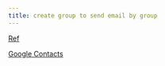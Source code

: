 ```yaml
---
title: create group to send email by group
---
```


[Ref](https://blog.hubspot.com/marketing/how-to-create-a-group-in-gmail)

[Google Contacts](https://contacts.google.com/)

